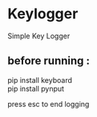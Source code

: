 # Keylogger
Simple Key Logger 


<h2>before running :
</h2>
pip install keyboard<br>
pip install pynput<br>

press esc to end logging 
